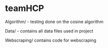 # teamHCP



Algorithm/ - testing done on the cosine algorithm

Data/ - contains all data files used in project

Webscraping/ contains code for webscraping
